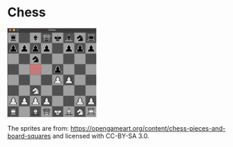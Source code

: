 # Chess

<img src="example_board.png" width="200" height="200"/>

The sprites are from: https://opengameart.org/content/chess-pieces-and-board-squares
and licensed with CC-BY-SA 3.0.

